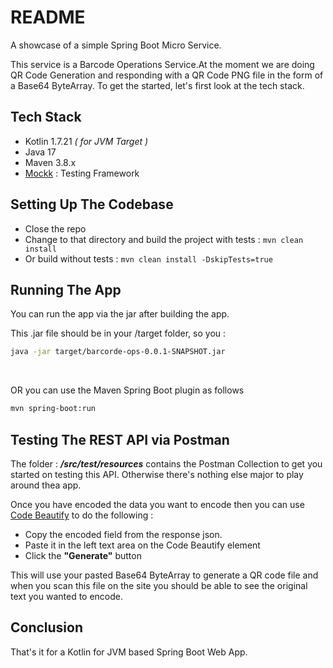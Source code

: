 # README

A showcase of a simple Spring Boot Micro Service.

This service is a Barcode Operations Service.At the moment we are doing QR Code Generation and responding with a QR Code PNG file in the form of a Base64 ByteArray.
To get the started, let's first look at the tech stack.

## Tech Stack

* Kotlin 1.7.21 *( for JVM Target )*
* Java 17
* Maven 3.8.x
* [Mockk](https://mockk.io/) : Testing Framework

## Setting Up The Codebase

* Close the repo
* Change to that directory and build the project with tests : `mvn clean install`
* Or build without tests : `mvn clean install -DskipTests=true`


## Running The App

You can run the app via the jar after building the app.

This .jar file should be in your /target folder, so you : 

```bash
java -jar target/barcorde-ops-0.0.1-SNAPSHOT.jar
```

<br/>

OR you can use the Maven Spring Boot plugin as follows 

```bash
mvn spring-boot:run
```


## Testing The REST API via Postman

The folder : ***/src/test/resources*** contains the Postman Collection to get you started on testing this API. Otherwise there's nothing else major to play around thea app.



Once you have encoded the data you want to encode then you can use [Code Beautify](https://codebeautify.org/base64-to-image-converter) to do the following :

* Copy the encoded field from the response json.
* Paste it in the left text area on the Code Beautify element
* Click the **"Generate"** button


This will use your pasted Base64 ByteArray to generate a QR code file and when you scan this file on the site you should be able to see the original text you wanted to encode.



## Conclusion



That's it for a Kotlin for JVM based Spring Boot Web App.
